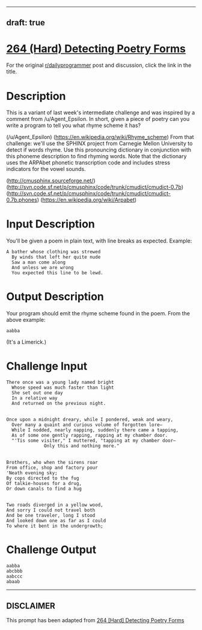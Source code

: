 ---
draft: true
----

# [264 (Hard) Detecting Poetry Forms](https://www.reddit.com/r/dailyprogrammer/comments/4gzeze/20160429_challenge_264_hard_detecting_poetry_forms/)

For the original [r/dailyprogrammer](https://www.reddit.com/r/dailyprogrammer/) post and discussion, click the link in the title.

# Description
This is a variant of last week's intermediate challenge and was inspired by a comment from /u/Agent_Epsilon. In short, given a piece of poetry can you write a program to tell you what rhyme scheme it has?

(/u/Agent_Epsilon)
(https://en.wikipedia.org/wiki/Rhyme_scheme)
From that challenge: we'll use the SPHINX project from Carnegie Mellon University to detect if words rhyme. Use this pronouncing dictionary in conjunction with this phoneme description to find rhyming words. Note that the dictionary uses the ARPAbet phonetic transcription code and includes stress indicators for the vowel sounds.

(http://cmusphinx.sourceforge.net/)
(http://svn.code.sf.net/p/cmusphinx/code/trunk/cmudict/cmudict-0.7b)
(http://svn.code.sf.net/p/cmusphinx/code/trunk/cmudict/cmudict-0.7b.phones)
(https://en.wikipedia.org/wiki/Arpabet)
# Input Description
You'll be given a poem in plain text, with line breaks as expected. Example:


```
A bather whose clothing was strewed
  By winds that left her quite nude
  Saw a man come along
  And unless we are wrong
  You expected this line to be lewd.
```
# Output Description
Your program should emit the rhyme scheme found in the poem. From the above example:


```
aabba
```
(It's a Limerick.)

# Challenge Input

```
There once was a young lady named bright
  Whose speed was much faster than light
  She set out one day
  In a relative way
  And returned on the previous night.
```
## 

```
Once upon a midnight dreary, while I pondered, weak and weary,
  Over many a quaint and curious volume of forgotten lore—
  While I nodded, nearly napping, suddenly there came a tapping,
  As of some one gently rapping, rapping at my chamber door.
  "'Tis some visiter," I muttered, "tapping at my chamber door—
              Only this and nothing more."
```
## 

```
Brothers, who when the sirens roar
From office, shop and factory pour
'Neath evening sky;
By cops directed to the fug
Of talkie-houses for a drug,
Or down canals to find a hug
```
## 

```
Two roads diverged in a yellow wood,
And sorry I could not travel both
And be one traveler, long I stood
And looked down one as far as I could
To where it bent in the undergrowth;
```
# Challenge Output

```
aabba
abcbbb
aabccc
abaab
```

----
## **DISCLAIMER**
This prompt has been adapted from [264 [Hard] Detecting Poetry Forms](https://www.reddit.com/r/dailyprogrammer/comments/4gzeze/20160429_challenge_264_hard_detecting_poetry_forms/
)
